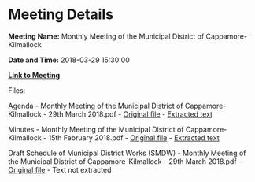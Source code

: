 # Meeting Details

**Meeting Name:** Monthly Meeting of the Municipal District of Cappamore-Kilmallock

**Date and Time:** 2018-03-29 15:30:00

**[Link to Meeting](https://www.limerick.ie/council/whats-on/monthly-meeting-municipal-district-cappamore-kilmallock-35)**

Files: 

Agenda - Monthly Meeting of the Municipal District of Cappamore-Kilmallock - 29th March 2018.pdf - [Original file](https://www.limerick.ie/sites/default/files/media/documents/2018-03/00%20Agenda%20Meeting%20Municipal%20District%20Cappamore-Kilmallock%20290318.pdf) - [Extracted text](./Agenda%20-%C2%A0Monthly%20Meeting%20of%20the%20Municipal%20District%20of%20Cappamore-Kilmallock%20-%2029th%20March%202018.md)

Minutes - Monthly Meeting of the Municipal District of Cappamore-Kilmallock - 15th February 2018.pdf - [Original file](https://www.limerick.ie/sites/default/files/media/documents/2018-03/01%20Minutes%20Meeting%20Municipal%20District%20Cappamore-Kilmallock%20150218.pdf) - [Extracted text](./Minutes%20-%C2%A0Monthly%20Meeting%20of%20the%20Municipal%20District%20of%20Cappamore-Kilmallock%20-%2015th%20February%202018.md)

Draft Schedule of Municipal District Works (SMDW) - Monthly Meeting of the Municipal District of Cappamore-Kilmallock - 29th March 2018.pdf - [Original file](https://www.limerick.ie/sites/default/files/media/documents/2018-03/02%20SMDW%20Report%20Cappamore%20Kilmallock%20MD%20March%202018.pdf) - Text not extracted

